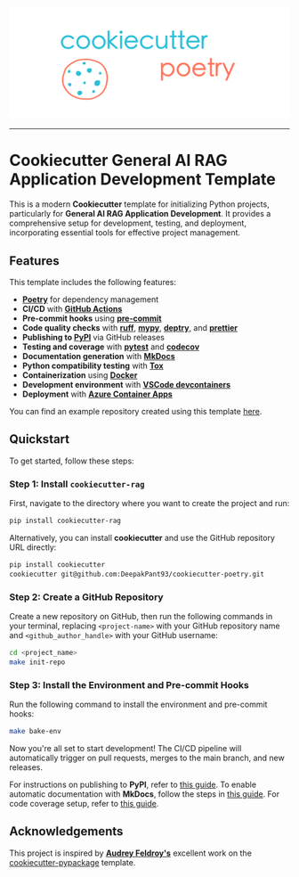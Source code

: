 <p align="center">
  <img width="600" src="static/cookiecutter.svg">
</p>
<style>
  .md-typeset h1,
  .md-content__button {
    display: none;
  }
</style>

---

# Cookiecutter General AI RAG Application Development Template

This is a modern **Cookiecutter** template for initializing Python projects, particularly for **General AI RAG Application Development**. It provides a comprehensive setup for development, testing, and deployment, incorporating essential tools for effective project management.

## Features

This template includes the following features:

-   **[Poetry](https://python-poetry.org/)** for dependency management
-   **CI/CD** with **[GitHub Actions](https://github.com/features/actions)**
-   **Pre-commit hooks** using **[pre-commit](https://pre-commit.com/)**
-   **Code quality checks** with **[ruff](https://github.com/charliermarsh/ruff)**, **[mypy](https://mypy.readthedocs.io/en/stable/)**, **[deptry](https://github.com/fpgmaas/deptry/)**, and **[prettier](https://prettier.io/)**
-   **Publishing to [PyPI](https://pypi.org)** via GitHub releases
-   **Testing and coverage** with **[pytest](https://docs.pytest.org/en/7.1.x/)** and **[codecov](https://about.codecov.io/)**
-   **Documentation generation** with **[MkDocs](https://www.mkdocs.org/)**
-   **Python compatibility testing** with **[Tox](https://tox.wiki/en/latest/)**
-   **Containerization** using **[Docker](https://www.docker.com/)**
-   **Development environment** with **[VSCode devcontainers](https://code.visualstudio.com/docs/devcontainers/containers)**
-   **Deployment** with **[Azure Container Apps](https://azure.microsoft.com/en-in/products/container-apps)**

You can find an example repository created using this template [here](https://github.com/DeepakPant93/cookiecutter-rag).

## Quickstart

To get started, follow these steps:

### Step 1: Install `cookiecutter-rag`

First, navigate to the directory where you want to create the project and run:

```bash
pip install cookiecutter-rag
```

Alternatively, you can install **cookiecutter** and use the GitHub repository URL directly:

```bash
pip install cookiecutter
cookiecutter git@github.com:DeepakPant93/cookiecutter-poetry.git
```

### Step 2: Create a GitHub Repository

Create a new repository on GitHub, then run the following commands in your terminal, replacing `<project-name>` with your GitHub repository name and `<github_author_handle>` with your GitHub username:

```bash
cd <project_name>
make init-repo
```

### Step 3: Install the Environment and Pre-commit Hooks

Run the following command to install the environment and pre-commit hooks:

```bash
make bake-env
```

Now you're all set to start development! The CI/CD pipeline will automatically trigger on pull requests, merges to the main branch, and new releases.

For instructions on publishing to **PyPI**, refer to [this guide](./features/publishing.md#set-up-for-pypi). To enable automatic documentation with **MkDocs**, follow the steps in [this guide](./features/mkdocs.md). For code coverage setup, refer to [this guide](./features/codecov.md).

## Acknowledgements

This project is inspired by **[Audrey Feldroy's](https://github.com/audreyfeldroy)** excellent work on the [cookiecutter-pypackage](https://github.com/audreyfeldroy/cookiecutter-pypackage) template.
